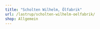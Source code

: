 ```yaml
---
title: "Scholten Wilhelm, Ölfabrik"
url: /lastrup/scholten-wilhelm-oelfabrik/
shop: Allgemein
---
```

